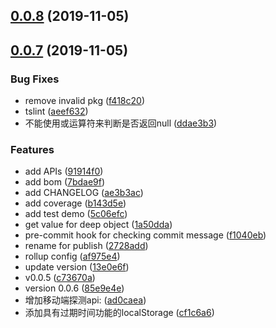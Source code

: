 ## [0.0.8](https://github.com/iyolee/fetools/compare/v0.0.7...v0.0.8) (2019-11-05)



## [0.0.7](https://github.com/iyolee/fetools/compare/f1040eb2cdee731f6f4e896c2002685e6bff5cca...v0.0.7) (2019-11-05)


### Bug Fixes

* remove invalid pkg ([f418c20](https://github.com/iyolee/fetools/commit/f418c2099b0c1f9f4fd11312d45311a1c3fc0b39))
* tslint ([aeef632](https://github.com/iyolee/fetools/commit/aeef632873489250a38e1d88d985e9f5ef49bd43))
* 不能使用或运算符来判断是否返回null ([ddae3b3](https://github.com/iyolee/fetools/commit/ddae3b383521dc20145f3de13fe6779a8ca6301e))


### Features

* add APIs ([91914f0](https://github.com/iyolee/fetools/commit/91914f018e27b5339b6d23a3831e01702c88856b))
* add bom ([7bdae9f](https://github.com/iyolee/fetools/commit/7bdae9fa3351799fabdc05a1607b989cfcd2bad0))
* add CHANGELOG ([ae3b3ac](https://github.com/iyolee/fetools/commit/ae3b3ac8415f7693fb13e3383a5658c6e41c91bd))
* add coverage ([b143d5e](https://github.com/iyolee/fetools/commit/b143d5ead28b046c258e8985e969330e7f3042e5))
* add test demo ([5c06efc](https://github.com/iyolee/fetools/commit/5c06efce497891b5c28dd4b4558864824e8095a3))
* get value for deep object ([1a50dda](https://github.com/iyolee/fetools/commit/1a50dda1d92c022b44050c05c6a2873622f110b5))
* pre-commit hook for checking commit message ([f1040eb](https://github.com/iyolee/fetools/commit/f1040eb2cdee731f6f4e896c2002685e6bff5cca))
* rename for publish ([2728add](https://github.com/iyolee/fetools/commit/2728adda2c607db1145eef899f39eea99982d37a))
* rollup config ([af975e4](https://github.com/iyolee/fetools/commit/af975e40aa69bedd9efac7f2f89ecb613359ceda))
* update version ([13e0e6f](https://github.com/iyolee/fetools/commit/13e0e6fa324e0375eb584689e980c6f4a3322d1a))
* v0.0.5 ([c73670a](https://github.com/iyolee/fetools/commit/c73670a1d6fdcfbd19e19b9f8b26b19db5728c50))
* version 0.0.6 ([85e9e4e](https://github.com/iyolee/fetools/commit/85e9e4e5eff0b0cc5689ae1bc761fc56269feb5e))
* 增加移动端探测api: ([ad0caea](https://github.com/iyolee/fetools/commit/ad0caeac0c463fa448f5d4a79ee1280ef8fefa10))
* 添加具有过期时间功能的localStorage ([cf1c6a6](https://github.com/iyolee/fetools/commit/cf1c6a6b740d122736e6f457ce22438cc583f325))



